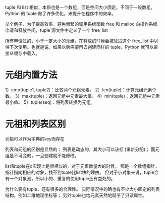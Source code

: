 tuple 和 list 相似，本质也是一个数组，但是空间大小固定。不同于一般数组，Python 的 tuple 做了许多优化，来提升在程序中的效率。

举个例子，为了提高效率，避免频繁的调用系统函数 free 和 malloc 向操作系统申请和释放空间，tuple 源文件中定义了一个 free_list

所有申请过的，小于一定大小的元组，在释放的时候会被放进这个 free_list 中以供下次使用。也就是说，如果以后需要再去创建同样的 tuple，Python 就可以直接从缓存中载入。

# 元组内置方法

1）cmp(tuple1, tuple2)：比较两个元组元素。
2）len(tuple)：计算元组元素个数。
3）max(tuple)：返回元组中元素最大值。
4）min(tuple)：返回元组中元素最小值。
5）tuple(seq)：将列表转换为元组。

# 元祖和列表区别

元祖可以作为字典的key而存在

列表和元组的区别是显然的：
列表是动态的，其大小可以该标 (重新分配)；
而元组是不可变的，一旦创建就不能修改。

list和tuple在c实现上是很相似的，对于元素数量大的时候，
都是一个数组指针，指针指向相应的对象，找不到tuple比list快的理由。
但对于小对象来说，tuple会有一个对象池，所以小的、重复的使用tuple还有益处的。

为什么要有tuple，还有很多的合理性。
实际情况中的确也有不少大小固定的列表结构，例如二维地理坐标等；
另外tuple也给元素天然地赋予了只读属性。